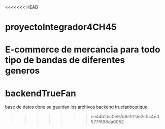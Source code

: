 <<<<<<< HEAD
# proyectoIntegrador4CH45
E-commerce de mercancia para todo tipo de bandas de diferentes generos
=======
# backendTrueFan
base de datos done se gaurdan los archivos backend truefanboutique
>>>>>>> ce44b2bc0e97d6e101ae2c0c4dd577f698da0052
